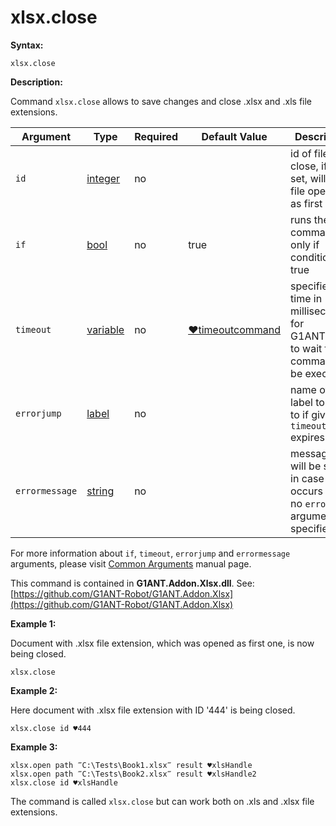 # xlsx.close

**Syntax:**

```G1ANT
xlsx.close
```

**Description:**

Command `xlsx.close` allows to save changes and close .xlsx and .xls file extensions.

| Argument | Type | Required | Default Value | Description |
| -------- | ---- | -------- | ------------- | ----------- |
|`id`| [integer](https://github.com/G1ANT-Robot/G1ANT.Manual/blob/master/G1ANT-Language/Structures/integer.md)  | no |  | id of file to close, if not set, will close file opened as first|
|`if`| [bool](https://github.com/G1ANT-Robot/G1ANT.Manual/blob/master/G1ANT-Language/Structures/bool.md) | no | true | runs the command only if condition is true |
|`timeout`| [variable](https://github.com/G1ANT-Robot/G1ANT.Manual/blob/master/G1ANT-Language/Special-Characters/variable.md) | no | [♥timeoutcommand](https://github.com/G1ANT-Robot/G1ANT.Manual/blob/master/G1ANT-Language/Variables/Special-Variables.md)  | specifies time in milliseconds for G1ANT.Robot to wait for the command to be executed |
|`errorjump` | [label](https://github.com/G1ANT-Robot/G1ANT.Manual/blob/master/G1ANT-Language/Structures/label.md) | no | | name of the label to jump to if given `timeout` expires |
|`errormessage`| [string](https://github.com/G1ANT-Robot/G1ANT.Manual/blob/master/G1ANT-Language/Structures/string.md) | no |  | message that will be shown in case error occurs and no `errorjump` argument is specified |

For more information about `if`, `timeout`, `errorjump` and `errormessage` arguments, please visit [Common Arguments](https://github.com/G1ANT-Robot/G1ANT.Manual/blob/master/G1ANT-Language/Common-Arguments.md)  manual page.

This command is contained in **G1ANT.Addon.Xlsx.dll**.
See: [https://github.com/G1ANT-Robot/G1ANT.Addon.Xlsx](https://github.com/G1ANT-Robot/G1ANT.Addon.Xlsx)

**Example 1:**

Document with .xlsx file extension, which was opened as first one, is now being closed.

```G1ANT
xlsx.close
```

**Example 2:**

Here document with .xlsx file extension with ID '444' is being closed.

```G1ANT
xlsx.close id ♥444
```

**Example 3:**

```G1ANT
xlsx.open path ‴C:\Tests\Book1.xlsx‴ result ♥xlsHandle
xlsx.open path ‴C:\Tests\Book2.xlsx‴ result ♥xlsHandle2
xlsx.close id ♥xlsHandle
```

The command is called `xlsx.close` but can work both on .xls and .xlsx file extensions.
